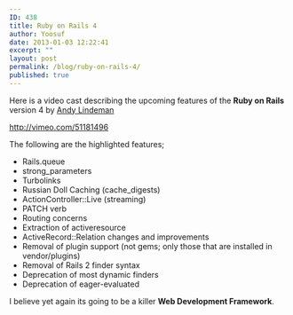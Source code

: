 ```yaml
---
ID: 438
title: Ruby on Rails 4
author: Yoosuf
date: 2013-01-03 12:22:41
excerpt: ""
layout: post
permalink: /blog/ruby-on-rails-4/
published: true
---
```


Here is a video cast describing the upcoming features of the <strong>Ruby on Rails</strong> version 4 by <a title="Andy Llindeman on Twitter" href="https://twitter.com/alindeman" target="_blank">Andy Lindeman</a>

http://vimeo.com/51181496

The following are the highlighted features;

<ul>
	<li>Rails.queue</li>
	<li>strong_parameters</li>
	<li>Turbolinks</li>
	<li>Russian Doll Caching (cache_digests)</li>
	<li>ActionController::Live (streaming)</li>
	<li>PATCH verb</li>
	<li>Routing concerns</li>
	<li>Extraction of activeresource</li>
	<li>ActiveRecord::Relation changes and improvements</li>
	<li>Removal of plugin support (not gems; only those that are installed in vendor/plugins)</li>
	<li>Removal of Rails 2 finder syntax</li>
	<li>Deprecation of most dynamic finders</li>
	<li>Deprecation of eager-evaluated</li>
</ul>
I believe yet again its going to be a killer <strong>Web Development Framework</strong>.
